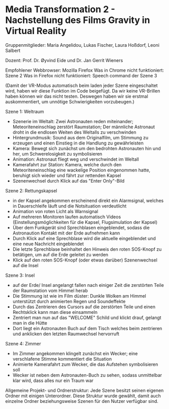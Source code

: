 # Media Transformation 2 - Nachstellung des Films Gravity in Virtual Reality

Gruppenmitglieder: Maria Angelidou, Lukas Fischer, Laura Hoßdorf, Leoni Salbert

Dozent: Prof. Dr. Øyvind Eide und Dr. Jan Gerrit Wieners

Empfohlener Webbrowser: Mozilla Firefox
Was in Chrome nicht funktioniert: Szene 2
Was in Firefox nicht funktioniert: Speech command der Szene 3

(Damit der VR-Modus automatisch beim laden jeder Szene eingeschaltet wird, haben wir diese Funktion im Code beigefügt. Da wir keine VR-Brillen haben können wir das nicht testen. Deswegen haben wir sie erstmal auskommentiert, um unnötige Schwierigkeiten vorzubeugen.)

 Szene 1: Weltraum
 - Szenerie im Weltalt: Zwei Astronauten reden miteinander; Meteoriteneinschlag zerstört Raumstation; Der männliche Astronaut droht in    die endlosen Weiten des Weltalls zu verschwinden
 - Hintergrundmusik: Sound aus dem Originalfilm, um Stimmung zu erzeugen und einen Einstieg in die Handlung zu gewährleisten
 - Kamera: Bewegt sich zunächst um den bedrohten Astronauten hin und her, um Schwerelosigkeit zu symbolisieren
 - Animation: Astronaut fliegt weg und verschwindet im Weltall
 - Kamerafahrt zur Station: Kamera, welche durch den Meteoriteneinschlag eine wackelige Position eingenommen hatte, beruhigt sich wieder    und fährt zur rettenden Kapsel
 - Szenenwechsel durch Klick auf das "Enter Only"-Bild
 
 Szene 2: Rettungskapsel
 - in der Kapsel angekommen erscheinend direkt ein Alarmsignal, welches in Dauerschleife läuft und die Notsituation verdeutlicht
 - Animation von roten Licht als Warnsignal 
 - Auf mehreren Monitoren laufen automatisch Videos (Einstellungsmöglichkeiten für die Kapsel, Flugsimulation der Kapsel)
 - Über dem Funkgerät sind Sprechblasen eingeblendet, sodass die Astronaution Kontakt mit der Erde aufnehmen kann
 - Durch Klick auf eine Sprechblase wird die aktuelle eingeblendet und eine neue Nachricht eingeblendet
 - Die letzte Sprechblase beinhaltet den Hinweis den roten SOS-Knopf zu betätigen, um auf die Erde geleitet zu werden
 - Klick auf den roten SOS-Knopf (oder etwas darüber) Szenenwechsel auf die Insel
 
 Szene 3: Insel
 - auf der Erde/ Insel angelangt fallen nach einiger Zeit die zerstörten Teile der Raumstation vom Himmel herab
 - Die Stimmung ist wie im Film düster: Dunkle Wolken am Himmel unterstützt durch animierten Regen und Soundeffekte
 - Durch das Zentrieren des Cursors auf die zerstörten Teile und einen Rechtsklick kann man diese einsammeln
 - Zentriert man nun auf das "WELCOME" Schild und klickt drauf, gelangt man in die Hütte
 - Dort liegt ein Astronauten Buch auf dem Tisch welches beim zentrieren und anklicken den letzten Raumwechsel hervorruft
 
 Szene 4: Zimmer
 - Im Zimmer angekommen klingelt zunächst ein Wecker; eine verschlafene Stimme kommentiert die Situation
 - Animierte Kamerafahrt zum Wecker, die das Aufstehen symbolisieren soll
 - Wecker ist neben dem Astronauten-Buch zu sehen, sodass unmittelbar klar wird, dass alles nur ein Traum war


Allgemeine Projekt- und Ordnerstruktur:
Jede Szene besitzt seinen eigenen Ordner mit einigen Unterordner. Diese Struktur wurde gewählt, damit auch einzelne Ordner beziehungsweise Szenen für den Nutzer verfügbar sind. 
